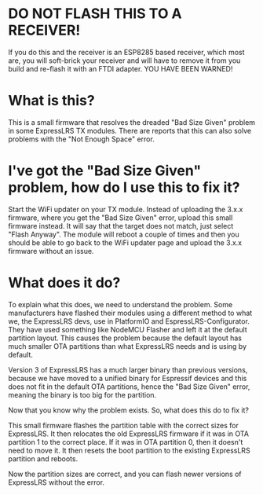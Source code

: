 # DO NOT FLASH THIS TO A RECEIVER!
If you do this and the receiver is an ESP8285 based receiver, which most are, you will soft-brick your receiver and will have to remove it from you build and re-flash it with an FTDI adapter. YOU HAVE BEEN WARNED!

# What is this?

This is a small firmware that resolves the dreaded "Bad Size Given" problem in some ExpressLRS TX modules.
There are reports that this can also solve problems with the "Not Enough Space" error. 

# I've got the "Bad Size Given" problem, how do I use this to fix it?

Start the WiFi updater on your TX module. Instead of uploading the 3.x.x firmware, where you get the "Bad Size Given" error, upload this small firmware instead. It will say that the target does not match, just select "Flash Anyway". The module will reboot a couple of times and then you should be able to go back to the WiFi updater page and upload the 3.x.x firmware without an issue.

# What does it do?

To explain what this does, we need to understand the problem.
Some manufacturers have flashed their modules using a different method to what we, the ExpressLRS devs, use in PlatformIO and EspressLRS-Configurator. They have used something like NodeMCU Flasher and left it at the default partition layout. This causes the problem because the default layout has much smaller OTA partitions than what ExpressLRS needs and is using by default.

Version 3 of ExpressLRS has a much larger binary than previous versions, because we have moved to a unified binary for Espressif devices and this does not fit in the default OTA partitions, hence the "Bad Size Given" error, meaning the binary is too big for the partition.

Now that you know why the problem exists. So, what does this do to fix it?

This small firmware flashes the partition table with the correct sizes for ExpressLRS. It then relocates the old ExpressLRS firmware if it was in OTA partition 1 to the correct place. If it was in OTA partition 0, then it doesn't need to move it. It then resets the boot partition to the existing ExpressLRS partition and reboots.

Now the partition sizes are correct, and you can flash newer versions of ExpressLRS without the error.
